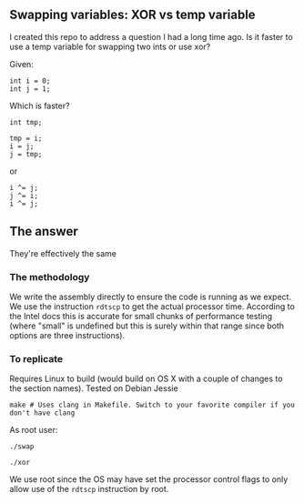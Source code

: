 ## Swapping variables: XOR vs temp variable

I created this repo to address a question I had a long time ago. Is it faster to use a temp variable for swapping two ints or use xor?

Given:

```
int i = 0;
int j = 1;
```

Which is faster?

```
int tmp;

tmp = i;
i = j;
j = tmp;
```

or 

```
i ^= j;
j ^= i;
i ^= j;
```

## The answer

They're effectively the same

### The methodology

We write the assembly directly to ensure the code is running as we expect. We use the instruction ```rdtscp``` to get the actual processor time. According to the Intel docs this is accurate for small chunks of performance testing (where "small" is undefined but this is surely within that range since both options are three instructions). 

### To replicate
Requires Linux to build (would build on OS X with a couple of changes to the section names). Tested on Debian Jessie

```
make # Uses clang in Makefile. Switch to your favorite compiler if you don't have clang
```

As root user:

```
./swap
```

```
./xor
```

We use root since the OS may have set the processor control flags to only allow use of the ```rdtscp``` instruction by root. 
